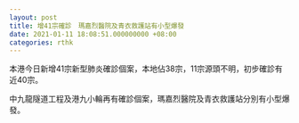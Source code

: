 ```yaml
---
layout: post
title: 增41宗確診　瑪嘉烈醫院及青衣救護站有小型爆發
date: 2021-01-11 18:08:51.000000000 +08:00
categories: rthk
---
```


本港今日新增41宗新型肺炎確診個案，本地佔38宗，11宗源頭不明，初步確診有近40宗。

中九龍隧道工程及港九小輪再有確診個案，瑪嘉烈醫院及青衣救護站分別有小型爆發。
